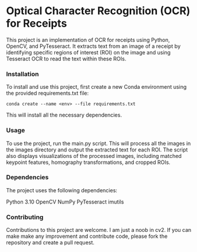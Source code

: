# Optical Character Recognition (OCR) for Receipts

This project is an implementation of OCR for receipts using Python, OpenCV, and PyTesseract. It extracts text from an image of a receipt by identifying specific regions of interest (ROI) on the image and using Tesseract OCR to read the text within these ROIs.

### Installation
To install and use this project, first create a new Conda environment using the provided requirements.txt file:

```
conda create --name <env> --file requirements.txt
```
This will install all the necessary dependencies.

### Usage
To use the project, run the main.py script. This will process all the images in the images directory and output the extracted text for each ROI. The script also displays visualizations of the processed images, including matched keypoint features, homography transformations, and cropped ROIs.

### Dependencies
The project uses the following dependencies:

Python 3.10
OpenCV
NumPy
PyTesseract
imutils

### Contributing
Contributions to this project are welcome. I am just a noob in cv2. If you can make make any improvement and contribute code, please fork the repository and create a pull request.

